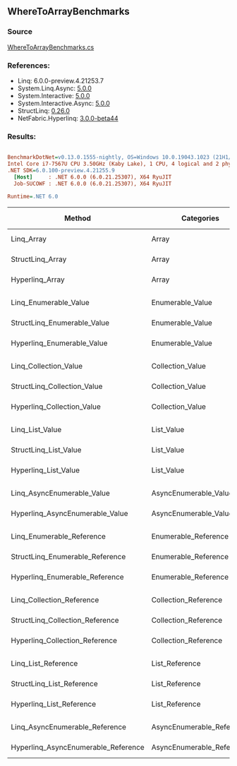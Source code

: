 ﻿## WhereToArrayBenchmarks

### Source
[WhereToArrayBenchmarks.cs](../NetFabric.Hyperlinq.Benchmarks/Benchmarks/WhereToArrayBenchmarks.cs)

### References:
- Linq: 6.0.0-preview.4.21253.7
- System.Linq.Async: [5.0.0](https://www.nuget.org/packages/System.Linq.Async/5.0.0)
- System.Interactive: [5.0.0](https://www.nuget.org/packages/System.Interactive/5.0.0)
- System.Interactive.Async: [5.0.0](https://www.nuget.org/packages/System.Interactive.Async/5.0.0)
- StructLinq: [0.26.0](https://www.nuget.org/packages/StructLinq/0.26.0)
- NetFabric.Hyperlinq: [3.0.0-beta44](https://www.nuget.org/packages/NetFabric.Hyperlinq/3.0.0-beta44)

### Results:
``` ini

BenchmarkDotNet=v0.13.0.1555-nightly, OS=Windows 10.0.19043.1023 (21H1/May2021Update)
Intel Core i7-7567U CPU 3.50GHz (Kaby Lake), 1 CPU, 4 logical and 2 physical cores
.NET SDK=6.0.100-preview.4.21255.9
  [Host]     : .NET 6.0.0 (6.0.21.25307), X64 RyuJIT
  Job-SUCOWF : .NET 6.0.0 (6.0.21.25307), X64 RyuJIT

Runtime=.NET 6.0  

```
|                              Method |                Categories | Count |       Mean |    Error |   StdDev | Ratio | RatioSD |  Gen 0 | Gen 1 | Gen 2 | Allocated |
|------------------------------------ |-------------------------- |------ |-----------:|---------:|---------:|------:|--------:|-------:|------:|------:|----------:|
|                          Linq_Array |                     Array |   100 |   508.9 ns | 23.93 ns | 70.18 ns |  1.00 |    0.00 | 0.3519 |     - |     - |     736 B |
|                    StructLinq_Array |                     Array |   100 |   420.0 ns |  8.31 ns |  9.89 ns |  0.80 |    0.05 | 0.1144 |     - |     - |     240 B |
|                     Hyperlinq_Array |                     Array |   100 |   483.7 ns |  2.73 ns |  2.56 ns |  0.91 |    0.09 | 0.1144 |     - |     - |     240 B |
|                                     |                           |       |            |          |          |       |         |        |       |       |           |
|               Linq_Enumerable_Value |          Enumerable_Value |   100 | 1,360.0 ns | 21.55 ns | 20.16 ns |  1.00 |    0.00 | 0.3700 |     - |     - |     776 B |
|         StructLinq_Enumerable_Value |          Enumerable_Value |   100 | 1,235.3 ns |  3.55 ns |  2.77 ns |  0.91 |    0.01 | 0.1297 |     - |     - |     272 B |
|          Hyperlinq_Enumerable_Value |          Enumerable_Value |   100 |   548.7 ns |  3.04 ns |  2.70 ns |  0.40 |    0.01 | 0.1144 |     - |     - |     240 B |
|                                     |                           |       |            |          |          |       |         |        |       |       |           |
|               Linq_Collection_Value |          Collection_Value |   100 | 1,295.6 ns |  6.24 ns |  5.21 ns |  1.00 |    0.00 | 0.3700 |     - |     - |     776 B |
|         StructLinq_Collection_Value |          Collection_Value |   100 | 1,218.2 ns |  6.60 ns |  5.85 ns |  0.94 |    0.01 | 0.1297 |     - |     - |     272 B |
|          Hyperlinq_Collection_Value |          Collection_Value |   100 |   569.5 ns |  3.02 ns |  2.68 ns |  0.44 |    0.00 | 0.1144 |     - |     - |     240 B |
|                                     |                           |       |            |          |          |       |         |        |       |       |           |
|                     Linq_List_Value |                List_Value |   100 | 1,294.1 ns |  4.14 ns |  3.46 ns |  1.00 |    0.00 | 0.3700 |     - |     - |     776 B |
|               StructLinq_List_Value |                List_Value |   100 |   824.5 ns |  5.59 ns |  5.23 ns |  0.64 |    0.00 | 0.1144 |     - |     - |     240 B |
|                Hyperlinq_List_Value |                List_Value |   100 | 1,307.7 ns |  6.50 ns |  6.08 ns |  1.01 |    0.01 | 0.1297 |     - |     - |     272 B |
|                                     |                           |       |            |          |          |       |         |        |       |       |           |
|          Linq_AsyncEnumerable_Value |     AsyncEnumerable_Value |   100 | 5,111.2 ns | 34.86 ns | 30.90 ns |  1.00 |    0.00 | 0.4501 |     - |     - |     952 B |
|     Hyperlinq_AsyncEnumerable_Value |     AsyncEnumerable_Value |   100 | 2,868.6 ns | 13.02 ns | 10.87 ns |  0.56 |    0.00 | 0.3433 |     - |     - |     720 B |
|                                     |                           |       |            |          |          |       |         |        |       |       |           |
|           Linq_Enumerable_Reference |      Enumerable_Reference |   100 | 1,264.1 ns | 10.27 ns |  9.61 ns |  1.00 |    0.00 | 0.3700 |     - |     - |     776 B |
|     StructLinq_Enumerable_Reference |      Enumerable_Reference |   100 | 1,212.4 ns |  5.85 ns |  5.19 ns |  0.96 |    0.01 | 0.1297 |     - |     - |     272 B |
|      Hyperlinq_Enumerable_Reference |      Enumerable_Reference |   100 | 1,308.1 ns |  7.94 ns |  7.04 ns |  1.04 |    0.01 | 0.1297 |     - |     - |     272 B |
|                                     |                           |       |            |          |          |       |         |        |       |       |           |
|           Linq_Collection_Reference |      Collection_Reference |   100 | 1,284.0 ns |  9.48 ns |  8.87 ns |  1.00 |    0.00 | 0.3681 |     - |     - |     776 B |
|     StructLinq_Collection_Reference |      Collection_Reference |   100 | 1,217.6 ns |  6.08 ns |  5.08 ns |  0.95 |    0.01 | 0.1297 |     - |     - |     272 B |
|      Hyperlinq_Collection_Reference |      Collection_Reference |   100 | 1,292.9 ns |  5.11 ns |  4.53 ns |  1.01 |    0.01 | 0.1297 |     - |     - |     272 B |
|                                     |                           |       |            |          |          |       |         |        |       |       |           |
|                 Linq_List_Reference |            List_Reference |   100 | 1,287.8 ns |  8.44 ns |  7.48 ns |  1.00 |    0.00 | 0.3700 |     - |     - |     776 B |
|           StructLinq_List_Reference |            List_Reference |   100 | 1,268.3 ns |  4.33 ns |  3.84 ns |  0.98 |    0.01 | 0.1297 |     - |     - |     272 B |
|            Hyperlinq_List_Reference |            List_Reference |   100 | 1,400.0 ns | 14.89 ns | 13.20 ns |  1.09 |    0.01 | 0.1297 |     - |     - |     272 B |
|                                     |                           |       |            |          |          |       |         |        |       |       |           |
|      Linq_AsyncEnumerable_Reference | AsyncEnumerable_Reference |   100 | 4,972.6 ns | 62.02 ns | 54.98 ns |  1.00 |    0.00 | 0.4501 |     - |     - |     952 B |
| Hyperlinq_AsyncEnumerable_Reference | AsyncEnumerable_Reference |   100 | 3,526.4 ns | 39.59 ns | 37.04 ns |  0.71 |    0.01 | 0.3548 |     - |     - |     752 B |
